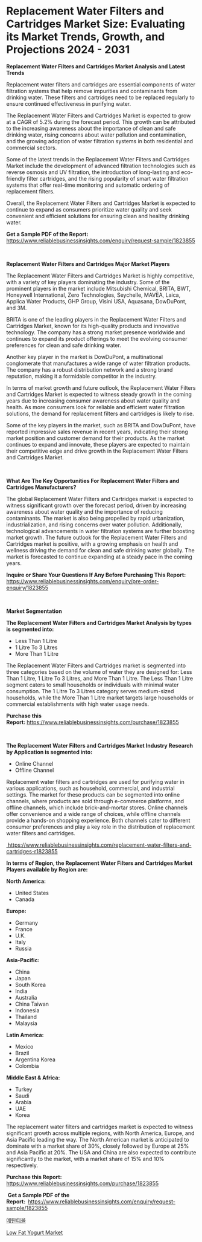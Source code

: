 <p><h1>Replacement Water Filters and Cartridges Market Size: Evaluating its Market Trends, Growth, and Projections 2024 - 2031</h1></p><p><strong>Replacement Water Filters and Cartridges Market Analysis and Latest Trends</strong></p>
<p><p>Replacement water filters and cartridges are essential components of water filtration systems that help remove impurities and contaminants from drinking water. These filters and cartridges need to be replaced regularly to ensure continued effectiveness in purifying water.</p><p>The Replacement Water Filters and Cartridges Market is expected to grow at a CAGR of 5.2% during the forecast period. This growth can be attributed to the increasing awareness about the importance of clean and safe drinking water, rising concerns about water pollution and contamination, and the growing adoption of water filtration systems in both residential and commercial sectors.</p><p>Some of the latest trends in the Replacement Water Filters and Cartridges Market include the development of advanced filtration technologies such as reverse osmosis and UV filtration, the introduction of long-lasting and eco-friendly filter cartridges, and the rising popularity of smart water filtration systems that offer real-time monitoring and automatic ordering of replacement filters.</p><p>Overall, the Replacement Water Filters and Cartridges Market is expected to continue to expand as consumers prioritize water quality and seek convenient and efficient solutions for ensuring clean and healthy drinking water.</p></p>
<p><strong>Get a Sample PDF of the Report:&nbsp;</strong> <a href="https://www.reliablebusinessinsights.com/enquiry/request-sample/1823855">https://www.reliablebusinessinsights.com/enquiry/request-sample/1823855</a></p>
<p>&nbsp;</p>
<p><strong>Replacement Water Filters and Cartridges Major Market Players</strong></p>
<p><p>The Replacement Water Filters and Cartridges Market is highly competitive, with a variety of key players dominating the industry. Some of the prominent players in the market include Mitsubishi Chemical, BRITA, BWT, Honeywell International, Zero Technologies, Seychelle, MAVEA, Laica, Applica Water Products, GHP Group, Visini USA, Aquasana, DowDuPont, and 3M.</p><p>BRITA is one of the leading players in the Replacement Water Filters and Cartridges Market, known for its high-quality products and innovative technology. The company has a strong market presence worldwide and continues to expand its product offerings to meet the evolving consumer preferences for clean and safe drinking water.</p><p>Another key player in the market is DowDuPont, a multinational conglomerate that manufactures a wide range of water filtration products. The company has a robust distribution network and a strong brand reputation, making it a formidable competitor in the industry.</p><p>In terms of market growth and future outlook, the Replacement Water Filters and Cartridges Market is expected to witness steady growth in the coming years due to increasing consumer awareness about water quality and health. As more consumers look for reliable and efficient water filtration solutions, the demand for replacement filters and cartridges is likely to rise.</p><p>Some of the key players in the market, such as BRITA and DowDuPont, have reported impressive sales revenue in recent years, indicating their strong market position and customer demand for their products. As the market continues to expand and innovate, these players are expected to maintain their competitive edge and drive growth in the Replacement Water Filters and Cartridges Market.</p></p>
<p>&nbsp;</p>
<p><strong>What Are The Key Opportunities For Replacement Water Filters and Cartridges Manufacturers?</strong></p>
<p><p>The global Replacement Water Filters and Cartridges market is expected to witness significant growth over the forecast period, driven by increasing awareness about water quality and the importance of reducing contaminants. The market is also being propelled by rapid urbanization, industrialization, and rising concerns over water pollution. Additionally, technological advancements in water filtration systems are further boosting market growth. The future outlook for the Replacement Water Filters and Cartridges market is positive, with a growing emphasis on health and wellness driving the demand for clean and safe drinking water globally. The market is forecasted to continue expanding at a steady pace in the coming years.</p></p>
<p><strong>Inquire or Share Your Questions If Any Before Purchasing This Report:</strong> <a href="https://www.reliablebusinessinsights.com/enquiry/pre-order-enquiry/1823855">https://www.reliablebusinessinsights.com/enquiry/pre-order-enquiry/1823855</a></p>
<p>&nbsp;</p>
<p><strong>Market Segmentation</strong></p>
<p><strong>The Replacement Water Filters and Cartridges Market Analysis by types is segmented into:</strong></p>
<p><ul><li>Less Than 1 Litre</li><li>1 Litre To 3 Litres</li><li>More Than 1 Litre</li></ul></p>
<p><p>The Replacement Water Filters and Cartridges market is segmented into three categories based on the volume of water they are designed for: Less Than 1 Litre, 1 Litre To 3 Litres, and More Than 1 Litre. The Less Than 1 Litre segment caters to small households or individuals with minimal water consumption. The 1 Litre To 3 Litres category serves medium-sized households, while the More Than 1 Litre market targets large households or commercial establishments with high water usage needs.</p></p>
<p><strong>Purchase this Report:&nbsp;</strong><a href="https://www.reliablebusinessinsights.com/purchase/1823855">https://www.reliablebusinessinsights.com/purchase/1823855</a></p>
<p>&nbsp;</p>
<p><strong>The Replacement Water Filters and Cartridges Market Industry Research by Application is segmented into:</strong></p>
<p><ul><li>Online Channel</li><li>Offline Channel</li></ul></p>
<p><p>Replacement water filters and cartridges are used for purifying water in various applications, such as household, commercial, and industrial settings. The market for these products can be segmented into online channels, where products are sold through e-commerce platforms, and offline channels, which include brick-and-mortar stores. Online channels offer convenience and a wide range of choices, while offline channels provide a hands-on shopping experience. Both channels cater to different consumer preferences and play a key role in the distribution of replacement water filters and cartridges.</p></p>
<p><a href="https://www.reliablebusinessinsights.com/replacement-water-filters-and-cartridges-r1823855">&nbsp;https://www.reliablebusinessinsights.com/replacement-water-filters-and-cartridges-r1823855</a></p>
<p><strong>In terms of Region, the Replacement Water Filters and Cartridges Market Players available by Region are:</strong></p>
<p>
    <p> <strong> North America: </strong>
        <ul>
            <li>United States</li>
            <li>Canada</li>
        </ul>
        </p> 
    <p> <strong> Europe: </strong>
        <ul>
            <li>Germany</li>
            <li>France</li>
            <li>U.K.</li>
            <li>Italy</li>
            <li>Russia</li>
        </ul>
        </p> 
    <p> <strong> Asia-Pacific: </strong>
        <ul>
            <li>China</li>
            <li>Japan</li>
            <li>South Korea</li>
            <li>India</li>
            <li>Australia</li>
            <li>China Taiwan</li>
            <li>Indonesia</li>
            <li>Thailand</li>
            <li>Malaysia</li>
        </ul>
        </p> 
    <p> <strong> Latin America: </strong>
        <ul>
            <li>Mexico</li>
            <li>Brazil</li>
            <li>Argentina Korea</li>
            <li>Colombia</li>
        </ul>
        </p> 
    <p> <strong> Middle East & Africa: </strong>
        <ul>
            <li>Turkey</li>
            <li>Saudi</li>
            <li>Arabia</li>
            <li>UAE</li>
            <li>Korea</li>
        </ul>
    </p>
    </p>
<p><p>The replacement water filters and cartridges market is expected to witness significant growth across multiple regions, with North America, Europe, and Asia Pacific leading the way. The North American market is anticipated to dominate with a market share of 30%, closely followed by Europe at 25% and Asia Pacific at 20%. The USA and China are also expected to contribute significantly to the market, with a market share of 15% and 10% respectively.</p></p>
<p><strong>Purchase this Report: </strong><a href="https://www.reliablebusinessinsights.com/purchase/1823855">https://www.reliablebusinessinsights.com/purchase/1823855</a></p>
<p>&nbsp;<strong>Get a Sample PDF of the Report:&nbsp;&nbsp;</strong><a href="https://www.reliablebusinessinsights.com/enquiry/request-sample/1823855">https://www.reliablebusinessinsights.com/enquiry/request-sample/1823855</a></p>
<p><strong></strong></p>
<p><p><a href="https://github.com/shade463/Market-Research-Report-List-1/blob/main/8324885163709.md">메탄티올</a></p><p><a href="https://github.com/shotows/Market-Research-Report-List-3/blob/main/low-fat-yogurt-market.md">Low Fat Yogurt Market</a></p></p>